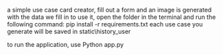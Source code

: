 a simple use case card creator, fill out a form and an image is generated with the data we fill in
to use it, open the folder in the terminal and run the following command:
pip install -r requirements.txt
each use case you generate will be saved in static\history_user

to run the application, use 
Python app.py
